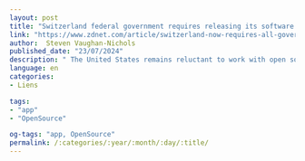 ```yaml
---
layout: post
title: "Switzerland federal government requires releasing its software as open source"
link: "https://www.zdnet.com/article/switzerland-now-requires-all-government-software-to-be-open-source"
author:  Steven Vaughan-Nichols
published_date: "23/07/2024"
description: " The United States remains reluctant to work with open source, but European countries are bolder."
language: en
categories:
- Liens

tags:
- "app"
- "OpenSource"

og-tags: "app, OpenSource"
permalink: /:categories/:year/:month/:day/:title/
---
```

